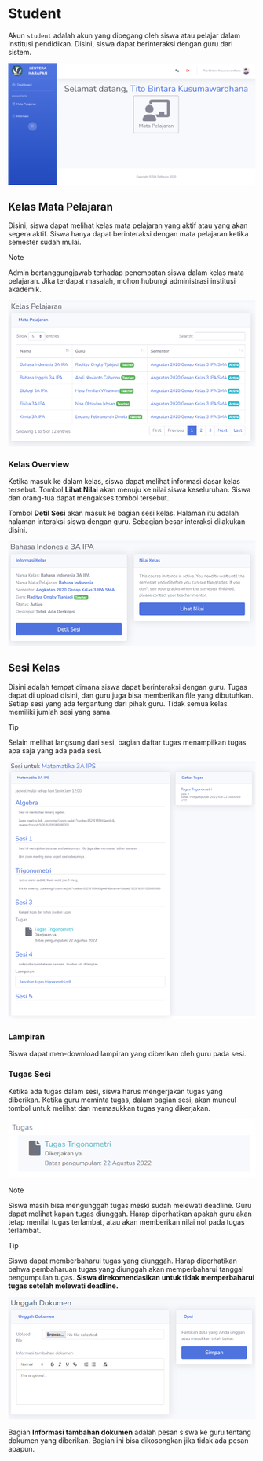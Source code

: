 # Student
Akun `student` adalah akun yang dipegang oleh siswa atau pelajar dalam institusi pendidikan. Disini, siswa dapat berinteraksi dengan guru dari sistem.

![Student Dashboard](_media/student_dashboard.png)

## Kelas Mata Pelajaran
Disini, siswa dapat melihat kelas mata pelajaran yang aktif atau yang akan segera aktif. Siswa hanya dapat berinteraksi dengan mata pelajaran ketika semester sudah mulai.

> [!NOTE]
> Admin bertanggungjawab terhadap penempatan siswa dalam kelas mata pelajaran. Jika terdapat masalah, mohon hubungi administrasi institusi akademik.

![Siswa Kelas Pelajaran](_media/siswa_kelas_pelajaran.png)

### Kelas Overview
Ketika masuk ke dalam kelas, siswa dapat melihat informasi dasar kelas tersebut. Tombol **Lihat Nilai** akan menuju ke nilai siswa keseluruhan. Siswa dan orang-tua dapat mengakses tombol tersebut.

Tombol **Detil Sesi** akan masuk ke bagian sesi kelas. Halaman itu adalah halaman interaksi siswa dengan guru. Sebagian besar interaksi dilakukan disini.

![Kelas Overview](_media/kelas_overview.png)

## Sesi Kelas
Disini adalah tempat dimana siswa dapat berinteraksi dengan guru. Tugas dapat di upload disini, dan guru juga bisa memberikan file yang dibutuhkan. Setiap sesi yang ada tergantung dari pihak guru. Tidak semua kelas memiliki jumlah sesi yang sama.

> [!TIP]
> Selain melihat langsung dari sesi, bagian daftar tugas menampilkan tugas apa saja yang ada pada sesi.

![Student Sesi](_media/student_sesi.png)

### Lampiran
Siswa dapat men-download lampiran yang diberikan oleh guru pada sesi.

### Tugas Sesi
Ketika ada tugas dalam sesi, siswa harus mengerjakan tugas yang diberikan. Ketika guru meminta tugas, dalam bagian sesi, akan muncul tombol untuk melihat dan memasukkan tugas yang dikerjakan.

![Tugas](_media/tugas.png)

> [!NOTE]
> Siswa masih bisa mengunggah tugas meski sudah melewati deadline. Guru dapat melihat kapan tugas diunggah. Harap diperhatikan apakah guru akan tetap menilai tugas terlambat, atau akan memberikan nilai nol pada tugas terlambat.

> [!TIP]
> Siswa dapat memberbaharui tugas yang diunggah. Harap diperhatikan bahwa pembaharuan tugas yang diunggah akan memperbaharui tanggal pengumpulan tugas. **Siswa direkomendasikan untuk tidak memperbaharui tugas setelah melewati deadline.**

![Unggah Dokumen](/_media/unggah_dokumen.png)

Bagian **Informasi tambahan dokumen** adalah pesan siswa ke guru tentang dokumen yang diberikan. Bagian ini bisa dikosongkan jika tidak ada pesan apapun.
